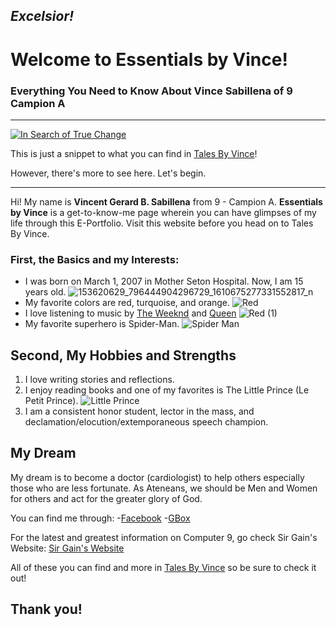 ## ***Excelsior!***
# Welcome to Essentials by Vince!
### Everything You Need to Know About Vince Sabillena of 9 Campion A
---
[![In Search of True Change](https://img.youtube.com/vi/TzVxh36N_2g/0.jpg)](https://www.youtube.com/watch?v=TzVxh36N_2g)

This is just a snippet to what you can find in [Tales By Vince](https://sites.google.com/gbox.adnu.edu.ph/talesbyvince/welcome)!

However, there's more to see here. Let's begin.
___

Hi! My name is **Vincent Gerard B. Sabillena** from 9 - Campion A. **Essentials by Vince** is a get-to-know-me page wherein you can have glimpses of my life through this E-Portfolio. Visit this website before you head on to Tales By Vince.

### First, the Basics and my Interests:
- I was born on March 1, 2007 in Mother Seton Hospital. Now, I am 15 years old.
![153620629_796444904296729_1610675277331552817_n](https://user-images.githubusercontent.com/99950121/159438680-dee4305c-9e6d-4fd7-a542-612809136c1f.jpg)
- My favorite colors are red, turquoise, and orange.
![Red](https://user-images.githubusercontent.com/99950121/159440211-61191ffa-76e8-4b0b-83fc-fb04bf5b6818.png)
- I love listening to music by [The Weeknd](https://en.wikipedia.org/wiki/The_Weeknd) and [Queen](https://en.wikipedia.org/wiki/Queen_(band))
![Red (1)](https://user-images.githubusercontent.com/99950121/159440086-3643e077-cf9c-411e-880b-1f92dc0df47b.png)
- My favorite superhero is Spider-Man.
![Spider Man](https://user-images.githubusercontent.com/99950121/159440323-f7c5b696-2b10-43d4-bbe4-f5f66551e88d.jpg)

## Second, My Hobbies and Strengths
1. I love writing stories and reflections.
2. I enjoy reading books and one of my favorites is The Little Prince (Le Petit Prince).
![Little Prince](https://user-images.githubusercontent.com/99950121/159441454-5f67e482-f295-42ea-b408-dfbe882e5433.jpeg)
3. I am a consistent honor student, lector in the mass, and declamation/elocution/extemporaneous speech champion.

## My Dream
My dream is to become a doctor (cardiologist) to help others especially those who are less fortunate. As Ateneans, we should be Men and Women for others and act for the greater glory of God.


You can find me through:
-[Facebook](https://www.facebook.com/vincentgerard.sabillena)
-[GBox](vgsabillena@gbox.adnu.edu.ph)

For the latest and greatest information on Computer 9, go check Sir Gain's Website:
[Sir Gain's Website](https://641n.github.io/computer-9/)

All of these you can find and more in [Tales By Vince](https://sites.google.com/gbox.adnu.edu.ph/talesbyvince/welcome) so be sure to check it out!

## **Thank you!**
